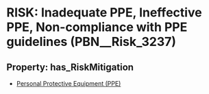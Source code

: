 # RISK: __Inadequate PPE, Ineffective PPE, Non-compliance with PPE guidelines__ (PBN__Risk_3237)

## Property: has_RiskMitigation

* [Personal Protective Equipment (PPE)](PBN__Mitigation_464)

